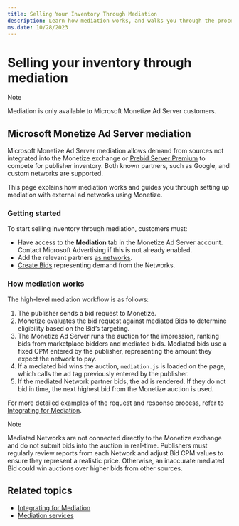 ```yaml
---
title: Selling Your Inventory Through Mediation
description: Learn how mediation works, and walks you through the process of using our system to set up mediation with external ad networks. 
ms.date: 10/28/2023
---
```


# Selling your inventory through mediation

> [!NOTE]
> Mediation is only available to Microsoft Monetize Ad Server customers.

## Microsoft Monetize Ad Server mediation

Microsoft Monetize Ad Server mediation allows demand from sources not integrated into the Monetize exchange or [Prebid Server Premium](prebid-server-premium.md) to compete for publisher inventory. Both known partners, such as Google, and custom networks are supported.

This page explains how mediation works and guides you through setting up mediation with external ad networks using Monetize.

### Getting started

To start selling inventory through mediation, customers must:

- Have access to the **Mediation** tab in the Monetize Ad Server account. Contact Microsoft Advertising if this is not already enabled.
- Add the relevant partners [as networks](mediation-networks.md).
- [Create Bids](mediation-bids.md) representing demand from the Networks.

### How mediation works

The high-level mediation workflow is as follows:

1. The publisher sends a bid request to Monetize.
1. Monetize evaluates the bid request against mediated Bids to determine eligibility based on the Bid’s targeting.
1. The Monetize Ad Server runs the auction for the impression, ranking bids from marketplace bidders and mediated bids. Mediated bids use a fixed CPM entered by the publisher, representing the amount they expect the network to pay.
1. If a mediated bid wins the auction, `mediation.js` is loaded on the page, which calls the ad tag previously entered by the publisher.
1. If the mediated Network partner bids, the ad is rendered. If they do not bid in time, the next highest bid from the Monetize auction is used.

For more detailed examples of the request and response process, refer to [Integrating for Mediation](mediation-integrating-for-mediation.md).

> [!NOTE]
> Mediated Networks are not connected directly to the Monetize exchange and do not submit bids into the auction in real-time. Publishers must regularly review reports from each Network and adjust Bid CPM values to ensure they represent a realistic price. Otherwise, an inaccurate mediated Bid could win auctions over higher bids from other sources.

## Related topics

- [Integrating for Mediation](mediation-integrating-for-mediation.md)
- [Mediation services](../digital-platform-api/mediation-services.md)
